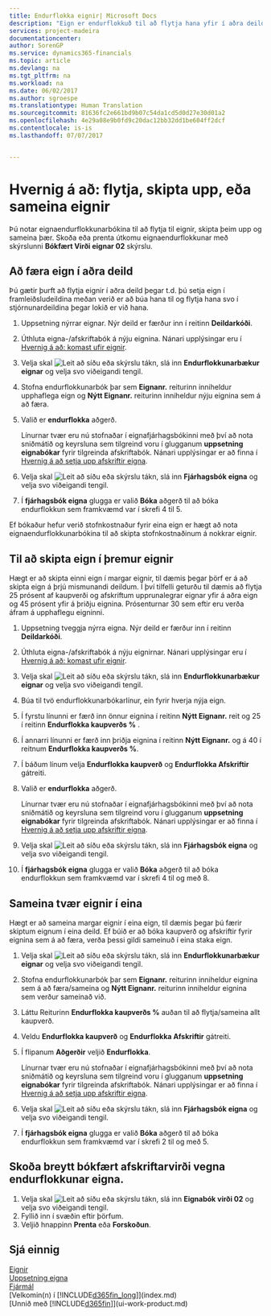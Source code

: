 ```yaml
---
title: Endurflokka eignir| Microsoft Docs
description: "Eign er endurflokkuð til að flytja hana yfir í aðra deild, skipta henni upp eða sameina hana öðrum eignum."
services: project-madeira
documentationcenter: 
author: SorenGP
ms.service: dynamics365-financials
ms.topic: article
ms.devlang: na
ms.tgt_pltfrm: na
ms.workload: na
ms.date: 06/02/2017
ms.author: sgroespe
ms.translationtype: Human Translation
ms.sourcegitcommit: 81636fc2e661bd9b07c54da1cd5d0d27e30d01a2
ms.openlocfilehash: 4e29a08e9b0fd9c20dac12bb32dd1be604ff2dcf
ms.contentlocale: is-is
ms.lasthandoff: 07/07/2017


---
```

# <a name="how-to-transfer-split-or-combine-fixed-assets"></a>Hvernig á að: flytja, skipta upp, eða sameina eignir
Þú notar eignaendurflokkunarbókina til að flytja til eignir, skipta þeim upp og sameina þær. Skoða eða prenta útkomu eignaendurflokkunar með skýrslunni **Bókfært Virði eignar 02** skýrslu.

## <a name="to-transfer-a-fixed-asset-to-a-different-department"></a>Að færa eign í aðra deild
Þú gætir þurft að flytja eignir í aðra deild þegar t.d. þú setja eign í framleiðsludeildina meðan verið er að búa hana til og flytja hana svo í stjórnunardeildina þegar lokið er við hana.  

1. Uppsetning nýrrar eignar. Nýr deild er færður inn í reitinn **Deildarkóði**.
2. Úthluta eigna-/afskriftabók á nýju eignina. Nánari upplýsingar eru í [Hvernig á að: komast ufir eignir](fa-how-acquire.md).
3. Velja skal ![Leit að síðu eða skýrslu](media/ui-search/search_small.png "Leit að síðu eða skýrslu táknið") tákn, slá inn **Endurflokkunarbækur eignar** og velja svo viðeigandi tengil.
4. Stofna endurflokkunarbók þar sem **Eignanr.** reiturinn inniheldur upphaflega eign og **Nýtt Eignanr.** reiturinn inniheldur nýju eignina sem á að færa.  
5. Valið er **endurflokka** aðgerð.

    Línurnar tvær eru nú stofnaðar í eignafjárhagsbókinni með því að nota sniðmátið og keyrsluna sem tilgreind voru í glugganum **uppsetning eignabókar** fyrir tilgreinda afskriftabók. Nánari upplýsingar er að finna í [Hvernig á að setja upp afskriftir eigna](fa-how-setup-depreciation.md).
6. Velja skal ![Leit að síðu eða skýrslu](media/ui-search/search_small.png "Leit að síðu eða skýrslu táknið") tákn, slá inn **Fjárhagsbók eigna** og velja svo viðeigandi tengil.    
7. Í **fjárhagsbók eigna** glugga er valið **Bóka** aðgerð til að bóka endurflokkun sem framkvæmd var í skrefi 4 til 5.

Ef bókaður hefur verið stofnkostnaður fyrir eina eign er hægt að nota eignaendurflokkunarbókina til að skipta stofnkostnaðinum á nokkrar eignir.  

## <a name="to-split-a-fixed-asset-into-three-fixed-assets"></a>Til að skipta eign í þremur eignir
Hægt er að skipta einni eign í margar eignir, til dæmis þegar þörf er á að skipta eign á þrjú mismunandi deildum. Í því tilfelli geturðu til dæmis að flytja 25 prósent af kaupverði og afskriftum upprunalegrar eignar yfir á aðra eign og 45 prósent yfir á þriðju eignina. Prósenturnar 30 sem eftir eru verða áfram á upphaflegu eigninni.

1. Uppsetning tveggja nýrra eigna. Nýr deild er færður inn í reitinn **Deildarkóði**.
2. Úthluta eigna-/afskriftabók á nýju eignirnar. Nánari upplýsingar eru í [Hvernig á að: komast ufir eignir](fa-how-acquire.md).
3. Velja skal ![Leit að síðu eða skýrslu](media/ui-search/search_small.png "Leit að síðu eða skýrslu táknið") tákn, slá inn **Endurflokkunarbækur eignar** og velja svo viðeigandi tengil.
4. Búa til tvö endurflokkunarbókarlínur, ein fyrir hverja nýja eign.
5. Í fyrstu línunni er færð inn önnur eignina í reitinn **Nýtt Eignanr.** reit og 25 í reitinn **Endurflokka kaupverðs %** .
6. Í annarri línunni er færð inn þriðja eignina í reitinn **Nýtt Eignanr.** og á 40 í reitnum **Endurflokka kaupverðs %**.
7. Í báðum línum velja **Endurflokka kaupverð** og **Endurflokka Afskriftir** gátreiti.   
8. Valið er **endurflokka** aðgerð.

    Línurnar tvær eru nú stofnaðar í eignafjárhagsbókinni með því að nota sniðmátið og keyrsluna sem tilgreind voru í glugganum **uppsetning eignabókar** fyrir tilgreinda afskriftabók. Nánari upplýsingar er að finna í [Hvernig á að setja upp afskriftir eigna](fa-how-setup-depreciation.md).    
9. Velja skal ![Leit að síðu eða skýrslu](media/ui-search/search_small.png "Leit að síðu eða skýrslu táknið") tákn, slá inn **Fjárhagsbók eigna** og velja svo viðeigandi tengil.
10. Í **fjárhagsbók eigna** glugga er valið **Bóka** aðgerð til að bóka endurflokkun sem framkvæmd var í skrefi 4 til og með 8.

## <a name="to-combine-two-fixed-assets-into-one"></a>Sameina tvær eignir í eina
Hægt er að sameina margar eignir í eina eign, til dæmis þegar þú færir skiptum eignum í eina deild. Ef búið er að bóka kaupverð og afskriftir fyrir eignina sem á að færa, verða þessi gildi sameinuð í eina staka eign.

1. Velja skal ![Leit að síðu eða skýrslu](media/ui-search/search_small.png "Leit að síðu eða skýrslu táknið") tákn, slá inn **Endurflokkunarbækur eignar** og velja svo viðeigandi tengil.
2. Stofna endurflokkunarbók þar sem **Eignanr.** reiturinn inniheldur eignina sem á að færa/sameina og **Nýtt Eignanr.** reiturinn inniheldur eignina sem verður sameinað við.
3. Láttu Reiturinn **Endurflokka kaupverðs %** auðan til að flytja/sameina allt kaupverð.    
4. Veldu **Endurflokka kaupverð** og **Endurflokka Afskriftir** gátreiti.
5. Í flipanum **Aðgerðir** veljið **Endurflokka**.

    Línurnar tvær eru nú stofnaðar í eignafjárhagsbókinni með því að nota sniðmátið og keyrsluna sem tilgreind voru í glugganum **uppsetning eignabókar** fyrir tilgreinda afskriftabók. Nánari upplýsingar er að finna í [Hvernig á að setja upp afskriftir eigna](fa-how-setup-depreciation.md).   
6. Velja skal ![Leit að síðu eða skýrslu](media/ui-search/search_small.png "Leit að síðu eða skýrslu táknið") tákn, slá inn **Fjárhagsbók eigna** og velja svo viðeigandi tengil.
7. Í **fjárhagsbók eigna** glugga er valið **Bóka** aðgerð til að bóka endurflokkun sem framkvæmd var í skrefi 2 til og með 5.

## <a name="to-view-changed-depreciation-book-values-due-to-fixed-asset-reclassification"></a>Skoða breytt bókfært afskriftarvirði vegna endurflokkunar eigna.
1. Velja skal ![Leit að síðu eða skýrslu](media/ui-search/search_small.png "Leit að síðu eða skýrslu táknið") tákn, slá inn **Eignabók virði 02** og velja svo viðeigandi tengil.
2. Fyllið inn í svæðin eftir þörfum.
3. Veljið hnappinn **Prenta** eða **Forskoðun**.  

## <a name="see-also"></a>Sjá einnig
[Eignir](fa-manage.md)  
[Uppsetning eigna](fa-setup.md)  
[Fjármál](finance.md)  
[Velkomin(n) í [!INCLUDE[d365fin_long](includes/d365fin_long_md.md)]](index.md)  
[Unnið með [!INCLUDE[d365fin](includes/d365fin_md.md)]](ui-work-product.md)

